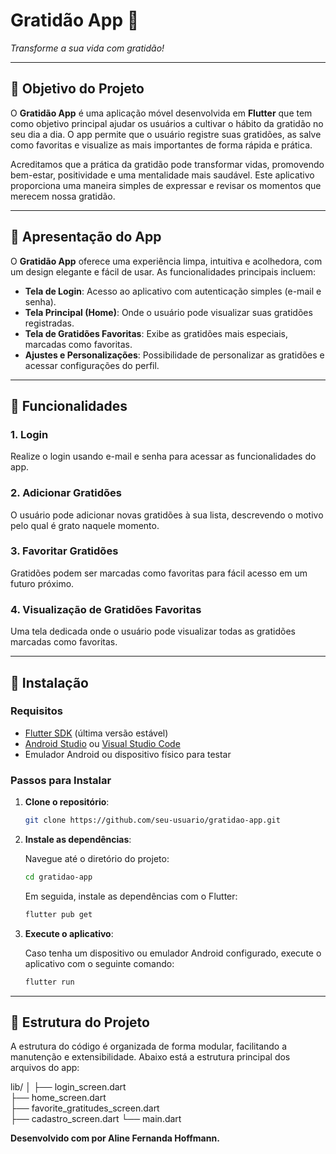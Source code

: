 # **Gratidão App** 🌟

*Transforme a sua vida com gratidão!*  

---

## **📜 Objetivo do Projeto**

O **Gratidão App** é uma aplicação móvel desenvolvida em **Flutter** que tem como objetivo principal ajudar os usuários a cultivar o hábito da gratidão no seu dia a dia. O app permite que o usuário registre suas gratidões, as salve como favoritas e visualize as mais importantes de forma rápida e prática.

Acreditamos que a prática da gratidão pode transformar vidas, promovendo bem-estar, positividade e uma mentalidade mais saudável. Este aplicativo proporciona uma maneira simples de expressar e revisar os momentos que merecem nossa gratidão.

---

## **🎨 Apresentação do App**

O **Gratidão App** oferece uma experiência limpa, intuitiva e acolhedora, com um design elegante e fácil de usar. As funcionalidades principais incluem:

- **Tela de Login**: Acesso ao aplicativo com autenticação simples (e-mail e senha).
- **Tela Principal (Home)**: Onde o usuário pode visualizar suas gratidões registradas.
- **Tela de Gratidões Favoritas**: Exibe as gratidões mais especiais, marcadas como favoritas.
- **Ajustes e Personalizações**: Possibilidade de personalizar as gratidões e acessar configurações do perfil.

---

## **📝 Funcionalidades**

### **1. Login**
Realize o login usando e-mail e senha para acessar as funcionalidades do app.

### **2. Adicionar Gratidões**
O usuário pode adicionar novas gratidões à sua lista, descrevendo o motivo pelo qual é grato naquele momento.

### **3. Favoritar Gratidões**
Gratidões podem ser marcadas como favoritas para fácil acesso em um futuro próximo.

### **4. Visualização de Gratidões Favoritas**
Uma tela dedicada onde o usuário pode visualizar todas as gratidões marcadas como favoritas.

---

## **🚀 Instalação**

### **Requisitos**

- [Flutter SDK](https://flutter.dev/docs/get-started/install) (última versão estável)
- [Android Studio](https://developer.android.com/studio) ou [Visual Studio Code](https://code.visualstudio.com/)
- Emulador Android ou dispositivo físico para testar

### **Passos para Instalar**

1. **Clone o repositório**:

    ```bash
    git clone https://github.com/seu-usuario/gratidao-app.git
    ```

2. **Instale as dependências**:

    Navegue até o diretório do projeto:

    ```bash
    cd gratidao-app
    ```

    Em seguida, instale as dependências com o Flutter:

    ```bash
    flutter pub get
    ```

3. **Execute o aplicativo**:

    Caso tenha um dispositivo ou emulador Android configurado, execute o aplicativo com o seguinte comando:

    ```bash
    flutter run
    ```

---

## **🔧 Estrutura do Projeto**

A estrutura do código é organizada de forma modular, facilitando a manutenção e extensibilidade. Abaixo está a estrutura principal dos arquivos do app:

lib/
│
├── login_screen.dart        
├── home_screen.dart        
├── favorite_gratitudes_screen.dart  
├── cadastro_screen.dart 
└── main.dart    

**Desenvolvido com por Aline Fernanda Hoffmann.**  
